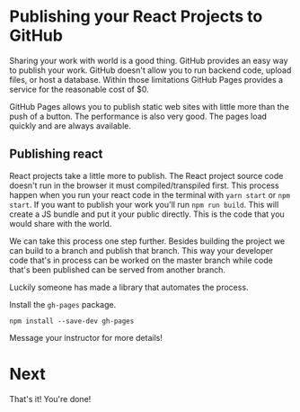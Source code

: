 # Publishing your React Projects to GitHub

Sharing your work with world is a good thing. GitHub provides an easy way to publish your work. GitHub doesn't allow you to run backend code, upload files, or host a database. Within those limitations GitHub Pages provides a service for the reasonable cost of $0.

GitHub Pages allows you to publish static web sites with little more than the push of a button. The performance is also very good. The pages load quickly and are always available.

## Publishing react

React projects take a little more to publish. The React project source code doesn't run in the browser it must compiled/transpiled first. This process happen when you run your react code in the terminal with `yarn start` or `npm start`. If you want to publish your work you'll run `npm run build`. This will create a JS bundle and put it your public directly. This is the code that you would share with the world.

We can take this process one step further. Besides building the project we can build to a branch and publish that branch. This way your developer code that's in process can be worked on the master branch while code that's been published can be served from another branch.

Luckily someone has made a library that automates the process.

Install the `gh-pages` package.

`npm install --save-dev gh-pages`

Message your instructor for more details!

# Next

That's it! You're done!

